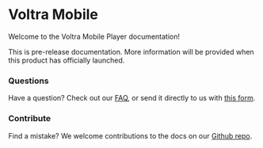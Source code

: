 # Voltra Mobile

Welcome to the Voltra Mobile Player documentation!

<p class="note">This is pre-release documentation. More information will be provided when this product has officially launched.</p>

### Questions
Have a question? Check out our [FAQ](/mobile/faq), or send it directly to us with [this form](https://voltra.co/contact/).

### Contribute

Find a mistake? We welcome contributions to the docs on our [Github repo](https://github.com/voltraco/docs).
